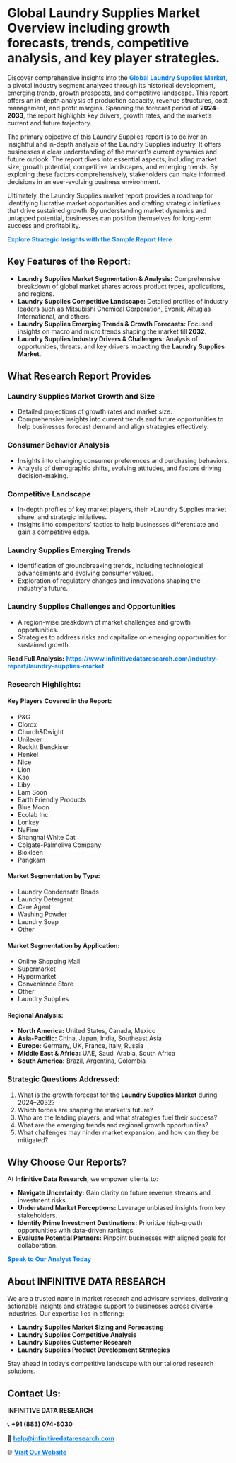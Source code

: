 <h1>Global Laundry Supplies Market Overview including growth forecasts, trends, competitive analysis, and key player strategies.</h1>
<p>
Discover comprehensive insights into the 
<a href="https://www.infinitivedataresearch.com/industry-report/laundry-supplies-market" rel="dofollow" style="color: #007BFF; text-decoration: none;"><strong>Global Laundry Supplies Market</strong></a>, a pivotal industry segment analyzed through its historical development, emerging trends, growth prospects, and competitive landscape. This report offers an in-depth analysis of production capacity, revenue structures, cost management, and profit margins. Spanning the forecast period of <strong>2024–2033</strong>, the report highlights key drivers, growth rates, and the market’s current and future trajectory.
</p>
<p>
The primary objective of this Laundry Supplies report is to deliver an insightful and in-depth analysis of the Laundry Supplies industry. It offers businesses a clear understanding of the market's current dynamics and future outlook. The report dives into essential aspects, including market size, growth potential, competitive landscapes, and emerging trends. By exploring these factors comprehensively, stakeholders can make informed decisions in an ever-evolving business environment.
</p>
<p>
Ultimately, the Laundry Supplies market report provides a roadmap for identifying lucrative market opportunities and crafting strategic initiatives that drive sustained growth. By understanding market dynamics and untapped potential, businesses can position themselves for long-term success and profitability.
</p>
<p>
<a href="https://www.infinitivedataresearch.com/request-sample/reportId=112766" style="color: #007BFF; text-decoration: none;"><strong>Explore Strategic Insights with the Sample Report Here</strong></a>
</p>

<h2>Key Features of the Report:</h2>
<ul>
<li><strong>Laundry Supplies Market Segmentation & Analysis:</strong> Comprehensive breakdown of global market shares across product types, applications, and regions.</li>
<li><strong>Laundry Supplies Competitive Landscape:</strong> Detailed profiles of industry leaders such as Mitsubishi Chemical Corporation, Evonik, Altuglas International, and others.</li>
<li><strong>Laundry Supplies Emerging Trends & Growth Forecasts:</strong> Focused insights on macro and micro trends shaping the market till <strong>2032</strong>.</li>
<li><strong>Laundry Supplies Industry Drivers & Challenges:</strong> Analysis of opportunities, threats, and key drivers impacting the <strong>Laundry Supplies Market</strong>.</li>
</ul>

<h2>What Research Report Provides</h2>
<h3>Laundry Supplies Market Growth and Size</h3>
<ul>
<li>Detailed projections of growth rates and market size.</li>
<li>Comprehensive insights into current trends and future opportunities to help businesses forecast demand and align strategies effectively.</li>
</ul>

<h3>Consumer Behavior Analysis</h3>
<ul>
<li>Insights into changing consumer preferences and purchasing behaviors.</li>
<li>Analysis of demographic shifts, evolving attitudes, and factors driving decision-making.</li>
</ul>

<h3>Competitive Landscape</h3>
<ul>
<li>In-depth profiles of key market players, their >Laundry Supplies market share, and strategic initiatives.</li>
<li>Insights into competitors' tactics to help businesses differentiate and gain a competitive edge.</li>
</ul>

<h3>Laundry Supplies Emerging Trends</h3>
<ul>
<li>Identification of groundbreaking trends, including technological advancements and evolving consumer values.</li>
<li>Exploration of regulatory changes and innovations shaping the industry's future.</li>
</ul>

<h3>Laundry Supplies Challenges and Opportunities</h3>
<ul>
<li>A region-wise breakdown of market challenges and growth opportunities.</li>
<li>Strategies to address risks and capitalize on emerging opportunities for sustained growth.</li>
</ul>
<p><strong>Read Full Analysis:</strong> <a href="https://www.infinitivedataresearch.com/industry-report/laundry-supplies-market" rel="dofollow" style="color: #007BFF; text-decoration: none;"><strong>https://www.infinitivedataresearch.com/industry-report/laundry-supplies-market</strong></a></p>
<h3>Research Highlights:</h3>
<h4>Key Players Covered in the Report:</h4>
<ul><li>P&amp;G</li><li>Clorox</li><li>Church&amp;Dwight</li><li>Unilever</li><li>Reckitt Benckiser</li><li>Henkel</li><li>Nice</li><li>Lion</li><li>Kao</li><li>Liby</li><li>Lam Soon</li><li>Earth Friendly Products</li><li>Blue Moon</li><li>Ecolab Inc.</li><li>Lonkey</li><li>NaFine</li><li>Shanghai White Cat</li><li>Colgate-Palmolive Company</li><li>Biokleen</li><li>Pangkam</li></ul>
<h4>Market Segmentation by Type:</h4>
<ul><li>Laundry Condensate Beads</li><li>Laundry Detergent</li><li>Care Agent</li><li>Washing Powder</li><li>Laundry Soap</li><li>Other</li></ul>
<h4>Market Segmentation by Application:</h4>
<ul><li>Online Shopping Mall</li><li>Supermarket</li><li>Hypermarket</li><li>Convenience Store</li><li>Other</li><li>Laundry Supplies</li></ul>

<h4>Regional Analysis:</h4>
<ul>
<li><strong>North America:</strong> United States, Canada, Mexico</li>
<li><strong>Asia-Pacific:</strong> China, Japan, India, Southeast Asia</li>
<li><strong>Europe:</strong> Germany, UK, France, Italy, Russia</li>
<li><strong>Middle East & Africa:</strong> UAE, Saudi Arabia, South Africa</li>
<li><strong>South America:</strong> Brazil, Argentina, Colombia</li>
</ul>

<h3>Strategic Questions Addressed:</h3>
<ol>
<li>What is the growth forecast for the <strong>Laundry Supplies Market</strong> during 2024–2032?</li>
<li>Which forces are shaping the market's future?</li>
<li>Who are the leading players, and what strategies fuel their success?</li>
<li>What are the emerging trends and regional growth opportunities?</li>
<li>What challenges may hinder market expansion, and how can they be mitigated?</li>
</ol>

<h2>Why Choose Our Reports?</h2>
<p>At <strong>Infinitive Data Research</strong>, we empower clients to:</p>
<ul>
<li><strong>Navigate Uncertainty:</strong> Gain clarity on future revenue streams and investment risks.</li>
<li><strong>Understand Market Perceptions:</strong> Leverage unbiased insights from key stakeholders.</li>
<li><strong>Identify Prime Investment Destinations:</strong> Prioritize high-growth opportunities with data-driven rankings.</li>
<li><strong>Evaluate Potential Partners:</strong> Pinpoint businesses with aligned goals for collaboration.</li>
</ul>
<p><a href="https://www.infinitivedataresearch.com/industry-report/laundry-supplies-market" rel="dofollow" style="color: #007BFF; text-decoration: none;"><strong>Speak to Our Analyst Today</strong></a></p>

<h2>About INFINITIVE DATA RESEARCH</h2>
<p>We are a trusted name in market research and advisory services, delivering actionable insights and strategic support to businesses across diverse industries. Our expertise lies in offering:</p>
<ul>
<li><strong>Laundry Supplies Market Sizing and Forecasting</strong></li>
<li><strong>Laundry Supplies Competitive Analysis</strong></li>
<li><strong>Laundry Supplies Customer Research</strong></li>
<li><strong>Laundry Supplies Product Development Strategies</strong></li>
</ul>
<p>Stay ahead in today’s competitive landscape with our tailored research solutions.</p>

<h2>Contact Us:</h2>
<p><strong>INFINITIVE DATA RESEARCH</strong></p>
<p>📞 <strong>+91 (883) 074-8030</strong></p>
<p>📧 <strong><a href="mailto:help@infinitivedataresearch.com" style="color: #007BFF;">help@infinitivedataresearch.com</a></strong></p>
<p>🌐 <strong><a href="https://www.infinitivedataresearch.com" rel="dofollow" style="color: #007BFF;">Visit Our Website</a></strong></p>